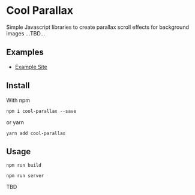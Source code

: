 # Cool Parallax

Simple Javascript libraries to create parallax scroll effects for background images
...TBD...

## Examples

* [Example Site](https://#)

## Install

With npm

```
npm i cool-parallax --save
```

or yarn

```
yarn add cool-parallax
```

## Usage

```
npm run build
```

```
npm run server
```

TBD
